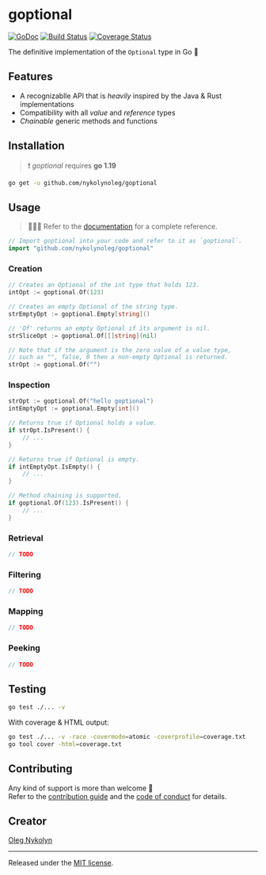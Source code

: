 # goptional

[![GoDoc][doc-img]][doc] [![Build Status][ci-img]][ci] [![Coverage Status][cov-img]][cov]

The definitive implementation of the `Optional` type in Go 🚀

## Features

- A recognizablle API that is *heavily* inspired by the Java & Rust implementations
- Compatibility with all *value* and *reference* types
- *Chainable* generic methods and functions

## Installation

> ❗️ *goptional* requires **go 1.19**

```bash
go get -u github.com/nykolynoleg/goptional
```

## Usage

> 👨🏻‍💻 Refer to the [documentation](https://pkg.go.dev/github.com/nykolynoleg/goptional) for a complete reference.

```go
// Import goptional into your code and refer to it as `goptional`.
import "github.com/nykolynoleg/goptional"
```

### Creation

```go
// Creates an Optional of the int type that holds 123.
intOpt := goptional.Of(123)

// Creates an empty Optional of the string type.
strEmptyOpt := goptional.Empty[string]()

// 'Of' returns an empty Optional if its argument is nil.
strSliceOpt := goptional.Of[[]string](nil)

// Note that if the argument is the zero value of a value type,
// such as "", false, 0 then a non-empty Optional is returned.
strOpt := goptional.Of("")
```

### Inspection

```go
strOpt := goptional.Of("hello goptional")
intEmptyOpt := goptional.Empty[int]()

// Returns true if Optional holds a value.
if strOpt.IsPresent() {
    // ...
}

// Returns true if Optional is empty.
if intEmptyOpt.IsEmpty() {
    // ...
}

// Method chaining is supported.
if goptional.Of(123).IsPresent() {
    // ...
}
```

### Retrieval

```go
// TODO
```

### Filtering

```go
// TODO
```

### Mapping

```go
// TODO
```

### Peeking

```go
// TODO
```

## Testing

```bash
go test ./... -v
```

With coverage & HTML output:

```bash
go test ./... -v -race -covermode=atomic -coverprofile=coverage.txt
go tool cover -html=coverage.txt
```

## Contributing

Any kind of support is more than welcome 🤝  
Refer to the [contribution guide](CONTRIBUTING.md) and the [code of conduct](CODE_OF_CONDUCT.md) for details.

## Creator

[Oleg Nykolyn](https://linktr.ee/lgnk)

---

Released under the [MIT license](LICENSE.txt).

[doc-img]: https://pkg.go.dev/badge/github.com/nykolynoleg/goptional
[doc]: https://pkg.go.dev/github.com/nykolynoleg/goptional
[ci-img]: https://github.com/nykolynoleg/goptional/actions/workflows/go.yml/badge.svg
[ci]: https://github.com/nykolynoleg/goptional/actions/workflows/go.yml
[cov-img]: https://codecov.io/gh/nykolynoleg/goptional/branch/master/graph/badge.svg
[cov]: https://codecov.io/gh/nykolynoleg/goptional
